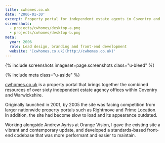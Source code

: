 ```yaml
---
title: cwhomes.co.uk
date: '2006-01-30'
excerpt: Property portal for independent estate agents in Coventry and Warwickshire
screenshots:
  - projects/cwhomes/desktop-a.png
  - projects/cwhomes/desktop-b.png
meta:
  year: 2006
  role: Lead design, branding and front-end development
  website: '[cwhomes.co.uk](http://cwhomes.co.uk)'
---
```

{% include screenshots
  imageset=page.screenshots
  class="u-bleed"
%}

{% include meta
  class="u-aside"
%}

[cwhomes.co.uk][1] is a property portal that brings together the combined resources of over sixty independent estate agency offices within Coventry and Warwickshire.

Originally launched in 2001, by 2005 the site was facing competition from larger nationwide property portals such as Rightmove and Prime Location. In addition, the site had become slow to load and its appearance outdated.

Working alongside Andrew Ayriss at Orange Vision, I gave the existing site a vibrant and contemporary update, and developed a standards-based front-end codebase that was more performant and easier to maintain.

[1]: http://cwhomes.co.uk
